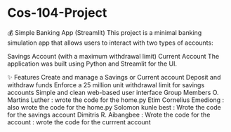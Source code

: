 # Cos-104-Project
💰 Simple Banking App (Streamlit)
This project is a minimal banking simulation app that allows users to interact with two types of accounts:

Savings Account (with a maximum withdrawal limit)
Current Account
The application was built using Python and Streamlit for the UI.

✨ Features
Create and manage a Savings or Current account
Deposit and withdraw funds
Enforce a 25 million unit withdrawal limit for savings accounts
Simple and clean web-based user interface
Group Members
 O. Martins Luther : wrote the code for the home.py
Etim Cornelius Emediong : also wrote the code for the home.py
Solomon kunle best : Wrote the code for the savings account
Dimitris R. Aibangbee : Wrote the code for the account
 : wrote the code for the currrent account
